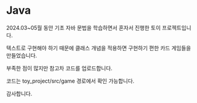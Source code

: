 # Java

2024.03~05월 동안 기초 자바 문법을 학습하면서 혼자서 진행한 토이 프로젝트입니다.

텍스트로 구현해야 하기 때문에 클래스 개념을 적용하면 구현하기 편한 카드 게임들을 만들었습니다.

부족한 점이 많지만 참고차 코드를 업로드합니다.

코드는 toy_project/src/game 경로에서 확인 가능합니다.

감사합니다.
